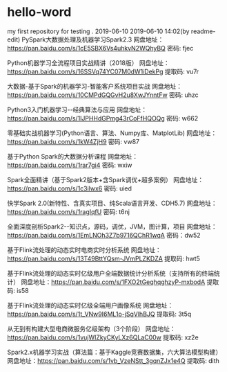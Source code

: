 # hello-word
my first repository for testing .
2019-06-10
2019-06-10 14:02(by readme-edit)
PySpark大数据处理及机器学习Spark2.3
网盘地址：https://pan.baidu.com/s/1cE5SBX6Vs4uhkvN2WQhyBQ 密码: fjec

Python机器学习全流程项目实战精讲（2018版）
网盘地址：https://pan.baidu.com/s/16SSVq74YC07M0dW1iDekPg 提取码: vu7r

大数据-基于Spark的机器学习-智能客户系统项目实战
网盘地址：https://pan.baidu.com/s/10CMPdGQGvH2u8XwJYnntFw 密码: uhzc

Python3入门机器学习--经典算法与应用
网盘地址：https://pan.baidu.com/s/1lJPHHdGPmg43rCoFfHQOQg 密码: w662

零基础实战机器学习(Python语言、算法、Numpy库、MatplotLib)
网盘地址：https://pan.baidu.com/s/1kW4ZjH9 密码: vw87

基于Python Spark的大数据分析课程
网盘地址：https://pan.baidu.com/s/1rar7gi4 密码: wxiw

Spark全面精讲（基于Spark2版本+含Spark调优+超多案例）
网盘地址：https://pan.baidu.com/s/1c3ilwx6 密码: uied

快学Spark 2.0(新特性、含真实项目、纯Scala语言开发、CDH5.7)
网盘地址：https://pan.baidu.com/s/1ragIqfU 密码: t6nj

全面深度剖析Spark2--知识点，源码，调优，JVM，图计算，项目
网盘地址：https://pan.baidu.com/s/1EmLNOh3Z7b9716QChR1wqA 密码：dw52

基于Flink流处理的动态实时电商实时分析系统
网盘地址：https://pan.baidu.com/s/13T49BttYQsm-JVmPLZKDZA 提取码: hwt5

基于Flink流处理的动态实时亿级用户全端数据统计分析系统（支持所有的终端统计）
网盘地址：https://pan.baidu.com/s/1FXO2tGeqhqghzyP-mxbodA 提取码: is58

基于Flink流处理的动态实时亿级全端用户画像系统
网盘地址：https://pan.baidu.com/s/1t_VNw9I6ML1o-jSqVlhBJQ 提取码: 3t5q

从无到有构建大型电商微服务亿级架构（3个阶段）
网盘地址：https://pan.baidu.com/s/1vujWIZkyCKyLXz6QLaC00w 提取码: xz2e

Spark2.x机器学习实战（算法篇：基于Kaggle竞赛数据集，六大算法模型构建）
网盘地址：https://pan.baidu.com/s/1vb_VzeNStt_3gqnZJx1e4Q 提取码: dith

